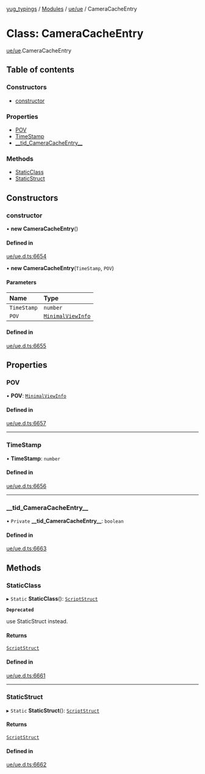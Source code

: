 [yug_typings](../README.md) / [Modules](../modules.md) / [ue/ue](../modules/ue_ue.md) / CameraCacheEntry

# Class: CameraCacheEntry

[ue/ue](../modules/ue_ue.md).CameraCacheEntry

## Table of contents

### Constructors

- [constructor](ue_ue.CameraCacheEntry.md#constructor)

### Properties

- [POV](ue_ue.CameraCacheEntry.md#pov)
- [TimeStamp](ue_ue.CameraCacheEntry.md#timestamp)
- [\_\_tid\_CameraCacheEntry\_\_](ue_ue.CameraCacheEntry.md#__tid_cameracacheentry__)

### Methods

- [StaticClass](ue_ue.CameraCacheEntry.md#staticclass)
- [StaticStruct](ue_ue.CameraCacheEntry.md#staticstruct)

## Constructors

### constructor

• **new CameraCacheEntry**()

#### Defined in

[ue/ue.d.ts:6654](https://github.com/YugMetaverse/yug_typings/blob/25cad34/ue/ue.d.ts#L6654)

• **new CameraCacheEntry**(`TimeStamp`, `POV`)

#### Parameters

| Name | Type |
| :------ | :------ |
| `TimeStamp` | `number` |
| `POV` | [`MinimalViewInfo`](ue_ue.MinimalViewInfo.md) |

#### Defined in

[ue/ue.d.ts:6655](https://github.com/YugMetaverse/yug_typings/blob/25cad34/ue/ue.d.ts#L6655)

## Properties

### POV

• **POV**: [`MinimalViewInfo`](ue_ue.MinimalViewInfo.md)

#### Defined in

[ue/ue.d.ts:6657](https://github.com/YugMetaverse/yug_typings/blob/25cad34/ue/ue.d.ts#L6657)

___

### TimeStamp

• **TimeStamp**: `number`

#### Defined in

[ue/ue.d.ts:6656](https://github.com/YugMetaverse/yug_typings/blob/25cad34/ue/ue.d.ts#L6656)

___

### \_\_tid\_CameraCacheEntry\_\_

• `Private` **\_\_tid\_CameraCacheEntry\_\_**: `boolean`

#### Defined in

[ue/ue.d.ts:6663](https://github.com/YugMetaverse/yug_typings/blob/25cad34/ue/ue.d.ts#L6663)

## Methods

### StaticClass

▸ `Static` **StaticClass**(): [`ScriptStruct`](ue_ue.ScriptStruct.md)

**`Deprecated`**

use StaticStruct instead.

#### Returns

[`ScriptStruct`](ue_ue.ScriptStruct.md)

#### Defined in

[ue/ue.d.ts:6661](https://github.com/YugMetaverse/yug_typings/blob/25cad34/ue/ue.d.ts#L6661)

___

### StaticStruct

▸ `Static` **StaticStruct**(): [`ScriptStruct`](ue_ue.ScriptStruct.md)

#### Returns

[`ScriptStruct`](ue_ue.ScriptStruct.md)

#### Defined in

[ue/ue.d.ts:6662](https://github.com/YugMetaverse/yug_typings/blob/25cad34/ue/ue.d.ts#L6662)
